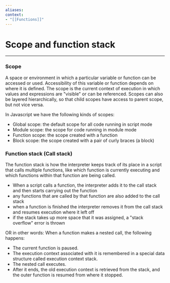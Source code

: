 ```yaml
---
aliases:
context:
- "[[Functions]]"
---
```


# Scope and function stack

---
### Scope
A space or environment in which a particular variable or function can be accessed or used.
Accessibility of this variable or function depends on where it is defined.
The scope is the current context of execution in which values and expressions are "visible" or can be referenced.
Scopes can also be layered hierarchically, so that child scopes have access to parent scope, but not vice versa.

In Javascript we have the following kinds of scopes:
- Global scope: the default scope for all code running in script mode
- Module scope: the scope for code running in module mode
- Function scope: the scope created with a function
- Block scope: the scope created with a pair of curly braces (a block)


### Function stack (Call stack)
The function stack is how the interpreter keeps track of its place in a script that calls multiple functions, like which function is currently executing and which functions within that function are being called.

- When a script calls a function, the interpreter adds it to the call stack and then starts carrying out the function
- any functions that are called by that function are also added to the call stack
- when a function is finished the interpreter removes it from the call stack and resumes execution where it left off
- if the stack takes up more space that it was assigned, a "stack overflow" error is thrown

OR in other words:
When a function makes a nested call, the following happens:

- The current function is paused.
- The execution context associated with it is remembered in a special data structure called execution context stack.
- The nested call executes.
- After it ends, the old execution context is retrieved from the stack, and the outer function is resumed from where it stopped.
